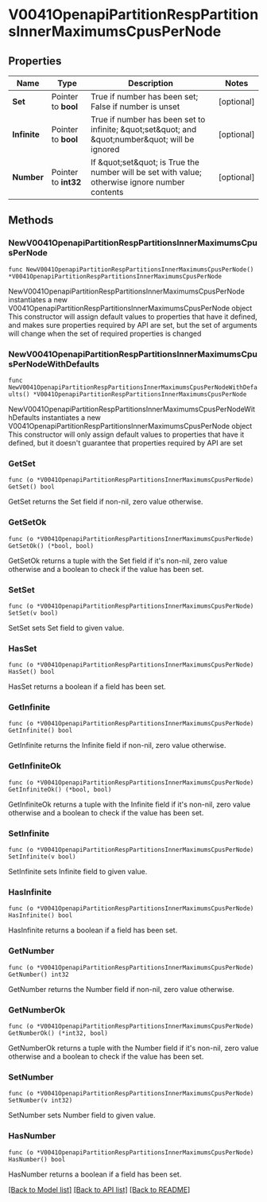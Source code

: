 # V0041OpenapiPartitionRespPartitionsInnerMaximumsCpusPerNode

## Properties

Name | Type | Description | Notes
------------ | ------------- | ------------- | -------------
**Set** | Pointer to **bool** | True if number has been set; False if number is unset | [optional] 
**Infinite** | Pointer to **bool** | True if number has been set to infinite; \&quot;set\&quot; and \&quot;number\&quot; will be ignored | [optional] 
**Number** | Pointer to **int32** | If \&quot;set\&quot; is True the number will be set with value; otherwise ignore number contents | [optional] 

## Methods

### NewV0041OpenapiPartitionRespPartitionsInnerMaximumsCpusPerNode

`func NewV0041OpenapiPartitionRespPartitionsInnerMaximumsCpusPerNode() *V0041OpenapiPartitionRespPartitionsInnerMaximumsCpusPerNode`

NewV0041OpenapiPartitionRespPartitionsInnerMaximumsCpusPerNode instantiates a new V0041OpenapiPartitionRespPartitionsInnerMaximumsCpusPerNode object
This constructor will assign default values to properties that have it defined,
and makes sure properties required by API are set, but the set of arguments
will change when the set of required properties is changed

### NewV0041OpenapiPartitionRespPartitionsInnerMaximumsCpusPerNodeWithDefaults

`func NewV0041OpenapiPartitionRespPartitionsInnerMaximumsCpusPerNodeWithDefaults() *V0041OpenapiPartitionRespPartitionsInnerMaximumsCpusPerNode`

NewV0041OpenapiPartitionRespPartitionsInnerMaximumsCpusPerNodeWithDefaults instantiates a new V0041OpenapiPartitionRespPartitionsInnerMaximumsCpusPerNode object
This constructor will only assign default values to properties that have it defined,
but it doesn't guarantee that properties required by API are set

### GetSet

`func (o *V0041OpenapiPartitionRespPartitionsInnerMaximumsCpusPerNode) GetSet() bool`

GetSet returns the Set field if non-nil, zero value otherwise.

### GetSetOk

`func (o *V0041OpenapiPartitionRespPartitionsInnerMaximumsCpusPerNode) GetSetOk() (*bool, bool)`

GetSetOk returns a tuple with the Set field if it's non-nil, zero value otherwise
and a boolean to check if the value has been set.

### SetSet

`func (o *V0041OpenapiPartitionRespPartitionsInnerMaximumsCpusPerNode) SetSet(v bool)`

SetSet sets Set field to given value.

### HasSet

`func (o *V0041OpenapiPartitionRespPartitionsInnerMaximumsCpusPerNode) HasSet() bool`

HasSet returns a boolean if a field has been set.

### GetInfinite

`func (o *V0041OpenapiPartitionRespPartitionsInnerMaximumsCpusPerNode) GetInfinite() bool`

GetInfinite returns the Infinite field if non-nil, zero value otherwise.

### GetInfiniteOk

`func (o *V0041OpenapiPartitionRespPartitionsInnerMaximumsCpusPerNode) GetInfiniteOk() (*bool, bool)`

GetInfiniteOk returns a tuple with the Infinite field if it's non-nil, zero value otherwise
and a boolean to check if the value has been set.

### SetInfinite

`func (o *V0041OpenapiPartitionRespPartitionsInnerMaximumsCpusPerNode) SetInfinite(v bool)`

SetInfinite sets Infinite field to given value.

### HasInfinite

`func (o *V0041OpenapiPartitionRespPartitionsInnerMaximumsCpusPerNode) HasInfinite() bool`

HasInfinite returns a boolean if a field has been set.

### GetNumber

`func (o *V0041OpenapiPartitionRespPartitionsInnerMaximumsCpusPerNode) GetNumber() int32`

GetNumber returns the Number field if non-nil, zero value otherwise.

### GetNumberOk

`func (o *V0041OpenapiPartitionRespPartitionsInnerMaximumsCpusPerNode) GetNumberOk() (*int32, bool)`

GetNumberOk returns a tuple with the Number field if it's non-nil, zero value otherwise
and a boolean to check if the value has been set.

### SetNumber

`func (o *V0041OpenapiPartitionRespPartitionsInnerMaximumsCpusPerNode) SetNumber(v int32)`

SetNumber sets Number field to given value.

### HasNumber

`func (o *V0041OpenapiPartitionRespPartitionsInnerMaximumsCpusPerNode) HasNumber() bool`

HasNumber returns a boolean if a field has been set.


[[Back to Model list]](../README.md#documentation-for-models) [[Back to API list]](../README.md#documentation-for-api-endpoints) [[Back to README]](../README.md)


